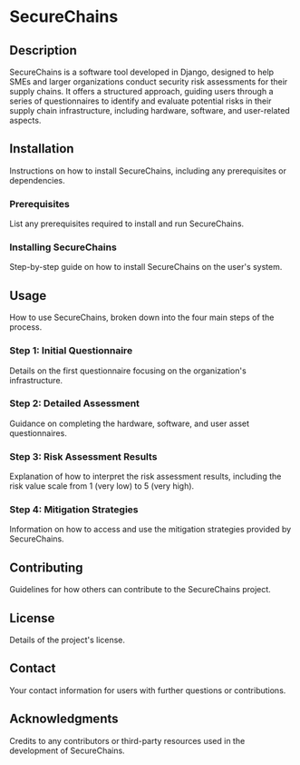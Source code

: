# SecureChains

## Description
SecureChains is a software tool developed in Django, designed to help SMEs and larger organizations conduct security risk assessments for their supply chains. It offers a structured approach, guiding users through a series of questionnaires to identify and evaluate potential risks in their supply chain infrastructure, including hardware, software, and user-related aspects.

## Installation
Instructions on how to install SecureChains, including any prerequisites or dependencies.

### Prerequisites
List any prerequisites required to install and run SecureChains.

### Installing SecureChains
Step-by-step guide on how to install SecureChains on the user's system.

## Usage
How to use SecureChains, broken down into the four main steps of the process.

### Step 1: Initial Questionnaire
Details on the first questionnaire focusing on the organization's infrastructure.

### Step 2: Detailed Assessment
Guidance on completing the hardware, software, and user asset questionnaires.

### Step 3: Risk Assessment Results
Explanation of how to interpret the risk assessment results, including the risk value scale from 1 (very low) to 5 (very high).

### Step 4: Mitigation Strategies
Information on how to access and use the mitigation strategies provided by SecureChains.

## Contributing
Guidelines for how others can contribute to the SecureChains project.

## License
Details of the project's license.

## Contact
Your contact information for users with further questions or contributions.

## Acknowledgments
Credits to any contributors or third-party resources used in the development of SecureChains.
